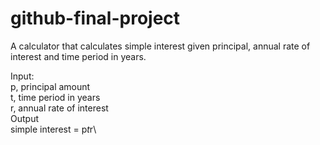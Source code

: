 # github-final-project

A calculator that calculates simple interest given principal, annual rate of interest and time period in years.

Input:\
   p, principal amount\
   t, time period in years\
   r, annual rate of interest\
Output\
   simple interest = p*t*r\
